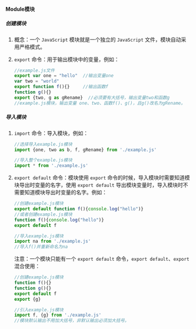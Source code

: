 #### Module模块

##### 创建模块

1. 概念：一个 `JavaScript` 模块就是一个独立的 `JavaScript` 文件，模块自动采用严格模式。

2. `export` 命令：用于输出模块中的变量，例如：

   ```javascript
   //example.js文件
   export var one = "hello"  //输出变量one
   var two = "world"
   export function f(){}     //输出函数f
   function g(){}
   export {two, g as gRename}  //必须要有大括号，输出变量two和函数g
   //example.js模块，输出变量 one、two、函数f()、g()，且g()改名为gRename。
   ```

##### 导入模块

1. `import` 命令：导入模块，例如：

   ```javascript
   //选择导入example.js模块
   import {one, two as b, f, gRename} from './example.js'
   
   //导入整个example.js模块
   import * from './example.js'
   ```

2. `export default` 命令：模块使用 `export` 命令的时候，导入模块时需要知道模块导出时变量的名字，使用 `export default` 导出模块变量时，导入模块时不需要知道模块导出时变量的名字。例如：

   ```javascript
   //创建example.js模块
   export default function f(){console.log("hello")}
   //或者创建example.js模块
   function f(){console.log("hello")}
   export default f
   
   //导入example.js模块
   import na from './example.js'
   //导入f()并重新命名为na
   ```

   注意：一个模块只能有一个 `export default` 命令，`export default`、`export` 混合使用：

   ```javascript
   //创建example.js模块
   function f(){}
   function g(){}
   export default f
   export {g}
   
   //引入example.js模块
   import f, {g} from './example.js'
   //模块默认输出不用加大括号，非默认输出必须加大括号。
   ```

